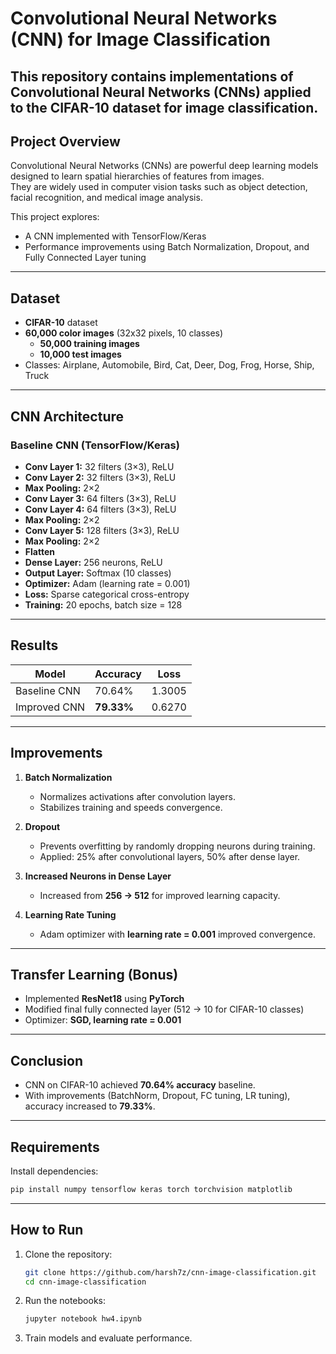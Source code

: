 # Convolutional Neural Networks (CNN) for Image Classification  

This repository contains implementations of **Convolutional Neural Networks (CNNs)** applied to the **CIFAR-10 dataset** for image classification.  
---

## Project Overview  
Convolutional Neural Networks (CNNs) are powerful deep learning models designed to learn spatial hierarchies of features from images.  
They are widely used in computer vision tasks such as object detection, facial recognition, and medical image analysis.  

This project explores:  
- A CNN implemented with TensorFlow/Keras
- Performance improvements using Batch Normalization, Dropout, and Fully Connected Layer tuning

---

## Dataset  
- **CIFAR-10** dataset  
- **60,000 color images** (32x32 pixels, 10 classes)  
  - **50,000 training images**  
  - **10,000 test images**  
- Classes: Airplane, Automobile, Bird, Cat, Deer, Dog, Frog, Horse, Ship, Truck  

---

## CNN Architecture  

### Baseline CNN (TensorFlow/Keras)  
- **Conv Layer 1:** 32 filters (3×3), ReLU  
- **Conv Layer 2:** 32 filters (3×3), ReLU  
- **Max Pooling:** 2×2  
- **Conv Layer 3:** 64 filters (3×3), ReLU  
- **Conv Layer 4:** 64 filters (3×3), ReLU  
- **Max Pooling:** 2×2  
- **Conv Layer 5:** 128 filters (3×3), ReLU  
- **Max Pooling:** 2×2  
- **Flatten**  
- **Dense Layer:** 256 neurons, ReLU  
- **Output Layer:** Softmax (10 classes)  
- **Optimizer:** Adam (learning rate = 0.001)  
- **Loss:** Sparse categorical cross-entropy  
- **Training:** 20 epochs, batch size = 128  

---

## Results  

| Model                | Accuracy | Loss   |
|-----------------------|----------|--------|
| Baseline CNN          | 70.64%   | 1.3005 |
| Improved CNN          | **79.33%** | 0.6270 |

---

## Improvements  

1. **Batch Normalization**  
   - Normalizes activations after convolution layers.  
   - Stabilizes training and speeds convergence.  

2. **Dropout**  
   - Prevents overfitting by randomly dropping neurons during training.  
   - Applied: 25% after convolutional layers, 50% after dense layer.  

3. **Increased Neurons in Dense Layer**  
   - Increased from **256 → 512** for improved learning capacity.  

4. **Learning Rate Tuning**  
   - Adam optimizer with **learning rate = 0.001** improved convergence.  

---

## Transfer Learning (Bonus)  
- Implemented **ResNet18** using **PyTorch**  
- Modified final fully connected layer (512 → 10 for CIFAR-10 classes)  
- Optimizer: **SGD, learning rate = 0.001**  

---

## Conclusion  
- CNN on CIFAR-10 achieved **70.64% accuracy** baseline.  
- With improvements (BatchNorm, Dropout, FC tuning, LR tuning), accuracy increased to **79.33%**.  

---

## Requirements  
Install dependencies:  
```bash
pip install numpy tensorflow keras torch torchvision matplotlib
```

---

## How to Run  
1. Clone the repository:  
   ```bash
   git clone https://github.com/harsh7z/cnn-image-classification.git
   cd cnn-image-classification
   ```
2. Run the notebooks:  
   ```bash
   jupyter notebook hw4.ipynb
   ```
3. Train models and evaluate performance.  
